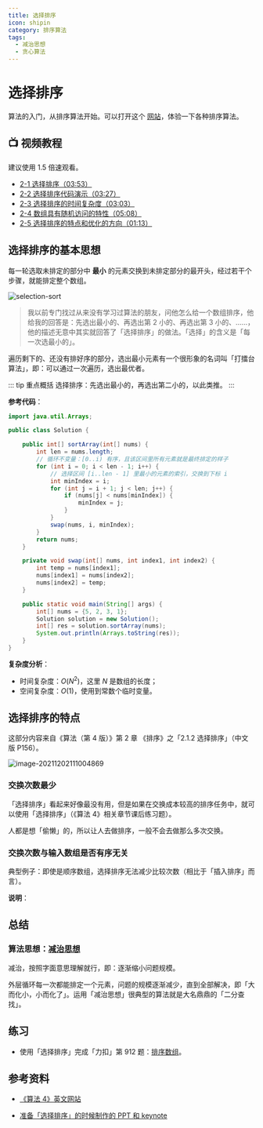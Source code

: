 ```yaml
---
title: 选择排序
icon: shipin
category: 排序算法
tags:
  - 减治思想
  - 贪心算法
---
```


# 选择排序


算法的入门，从排序算法开始。可以打开这个 [网站](https://visualgo.net/zh/sorting)，体验一下各种排序算法。

## :tv: **视频教程**

建议使用 1.5 倍速观看。

+ [2-1 选择排序（03:53）](https://www.bilibili.com/video/BV1y44y1q7MJ?p=1)
+ [2-2 选择排序代码演示（03:27）](https://www.bilibili.com/video/BV1y44y1q7MJ?p=2)
+ [2-3 选择排序的时间复杂度（03:03）](https://www.bilibili.com/video/BV1y44y1q7MJ?p=3)
+ [2-4 数组具有随机访问的特性（05:08）](https://www.bilibili.com/video/BV1y44y1q7MJ?p=4)
+ [2-5 选择排序的特点和优化的方向（01:13）](https://www.bilibili.com/video/BV1y44y1q7MJ?p=5)

## 选择排序的基本思想

每一轮选取未排定的部分中 **最小** 的元素交换到未排定部分的最开头，经过若干个步骤，就能排定整个数组。

![selection-sort](https://tva1.sinaimg.cn/large/008i3skNgy1gwza3v3tr7g30u00gwk98.gif)

> 我以前专门找过从来没有学习过算法的朋友，问他怎么给一个数组排序，他给我的回答是：先选出最小的、再选出第 2 小的、再选出第 3 小的、……，他的描述无意中其实就回答了「选择排序」的做法。「选择」的含义是「每一次选最小的」。

遍历剩下的、还没有排好序的部分，选出最小元素有一个很形象的名词叫「打擂台算法」，即：可以通过一次遍历，选出最优者。

::: tip 重点概括
选择排序：先选出最小的，再选出第二小的，以此类推。
:::

**参考代码**：

```java
import java.util.Arrays;

public class Solution {

    public int[] sortArray(int[] nums) {
        int len = nums.length;
        // 循环不变量：[0..i) 有序，且该区间里所有元素就是最终排定的样子
        for (int i = 0; i < len - 1; i++) {
            // 选择区间 [i..len - 1] 里最小的元素的索引，交换到下标 i
            int minIndex = i;
            for (int j = i + 1; j < len; j++) {
                if (nums[j] < nums[minIndex]) {
                    minIndex = j;
                }
            }
            swap(nums, i, minIndex);
        }
        return nums;
    }

    private void swap(int[] nums, int index1, int index2) {
        int temp = nums[index1];
        nums[index1] = nums[index2];
        nums[index2] = temp;
    }

    public static void main(String[] args) {
        int[] nums = {5, 2, 3, 1};
        Solution solution = new Solution();
        int[] res = solution.sortArray(nums);
        System.out.println(Arrays.toString(res));
    }
}
```
**复杂度分析**：

- 时间复杂度：$O(N^2)$，这里 $N$ 是数组的长度；
- 空间复杂度：$O(1)$，使用到常数个临时变量。

## 选择排序的特点

这部分内容来自《算法（第 4 版）》第 2 章 《排序》之「2.1.2 选择排序」（中文版 P156）。

![image-20211202111004869](https://tva1.sinaimg.cn/large/008i3skNgy1gwzbbwqpuwj317m09kq5y.jpg)

### 交换次数最少

「选择排序」看起来好像最没有用，但是如果在交换成本较高的排序任务中，就可以使用「选择排序」（《算法 4》相关章节课后练习题）。


人都是想「偷懒」的，所以让人去做排序，一般不会去做那么多次交换。

### 交换次数与输入数组是否有序无关

典型例子：即使是顺序数组，选择排序无法减少比较次数（相比于「插入排序」而言）。

**说明**：

## 总结

### 算法思想：[减治思想](https://www.geeksforgeeks.org/decrease-and-conquer/)

减治，按照字面意思理解就行，即：逐渐缩小问题规模。

外层循环每一次都能排定一个元素，问题的规模逐渐减少，直到全部解决，即「大而化小，小而化了」。运用「减治思想」很典型的算法就是大名鼎鼎的「二分查找」。


## 练习

+ 使用「选择排序」完成「力扣」第 912 题：[排序数组](https://leetcode-cn.com/problems/sort-an-array/)。

## 参考资料

+ [《算法 4》英文网站](https://algs4.cs.princeton.edu/21elementary/)

+ [准备「选择排序」的时候制作的 PPT 和 keynote](https://www.yuque.com/liweiwei1419/algo/sfqelg) 

<Utterances />
